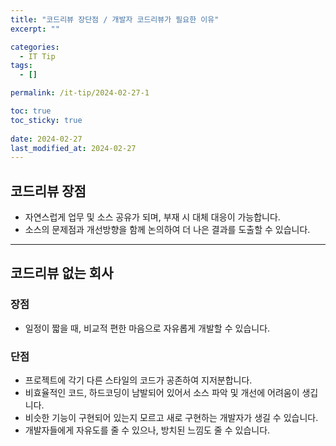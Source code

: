 ```yaml
---
title: "코드리뷰 장단점 / 개발자 코드리뷰가 필요한 이유"
excerpt: ""

categories:
  - IT Tip
tags:
  - []

permalink: /it-tip/2024-02-27-1

toc: true
toc_sticky: true
 
date: 2024-02-27
last_modified_at: 2024-02-27
---
```


## 코드리뷰 장점
- 자연스럽게 업무 및 소스 공유가 되며, 부재 시 대체 대응이 가능합니다.
- 소스의 문제점과 개선방향을 함께 논의하여 더 나은 결과를 도출할 수 있습니다.

---

## 코드리뷰 없는 회사

### 장점
- 일정이 짧을 때, 비교적 편한 마음으로 자유롭게 개발할 수 있습니다.

### 단점
- 프로젝트에 각기 다른 스타일의 코드가 공존하여 지저분합니다.
- 비효율적인 코드, 하드코딩이 남발되어 있어서 소스 파악 및 개선에 어려움이 생깁니다.
- 비슷한 기능이 구현되어 있는지 모르고 새로 구현하는 개발자가 생길 수 있습니다.
- 개발자들에게 자유도를 줄 수 있으나, 방치된 느낌도 줄 수 있습니다.